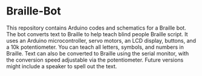 # Braille-Bot
This repository contains Arduino codes and schematics for a Braille bot. The bot converts text to Braille to help teach blind people Braille script. It uses an Arduino microcontroller, servo motors, an LCD display, buttons, and a 10k potentiometer. You can teach all letters, symbols, and numbers in Braille. Text can also be converted to Braille using the serial monitor, with the conversion speed adjustable via the potentiometer. Future versions might include a speaker to spell out the text.
